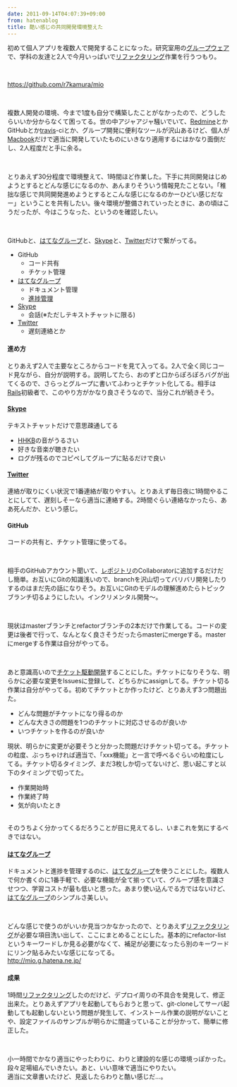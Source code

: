 ```yaml
---
date: 2011-09-14T04:07:39+09:00
from: hatenablog
title: 酷い感じの共同開発環境整えた
---
```


<p>初めて個人アプリを複数人で開発することになった。研究室用の<a class="keyword" href="http://d.hatena.ne.jp/keyword/%A5%B0%A5%EB%A1%BC%A5%D7%A5%A6%A5%A7%A5%A2">グループウェア</a>で、学科の友達と2人で今月いっぱいで<a class="keyword" href="http://d.hatena.ne.jp/keyword/%A5%EA%A5%D5%A5%A1%A5%AF%A5%BF%A5%EA%A5%F3%A5%B0">リファクタリング</a>作業を行うつもり。</p><br />
<p><a href="https://github.com/r7kamura/mio">https://github.com/r7kamura/mio</a></p><br />
<p>複数人開発の環境、今まで1度も自分で構築したことがなかったので、どうしたらいいか分からなくて困ってる。世の中アジャアジャ騒いでいて、<a class="keyword" href="http://d.hatena.ne.jp/keyword/Redmine">Redmine</a>とかGitHubとか<a class="keyword" href="http://d.hatena.ne.jp/keyword/travis">travis</a>-ciとか、グループ開発に便利なツールが沢山あるけど、個人が<a class="keyword" href="http://d.hatena.ne.jp/keyword/Macbook">Macbook</a>だけで適当に開発していたものにいきなり適用するにはかなり面倒だし、2人程度だと手に余る。</p><br />
<p>とりあえず30分程度で環境整えて、1時間ほど作業した。下手に共同開発はじめようとするとどんな感じになるのか、あんまりそういう情報見たことない。「稚拙な感じで共同開発進めようとするとこんな感じになるのかーひどい感じだなー」ということを共有したい。後々環境が整備されていったときに、あの頃はこうだったが、今はこうなった、というのを確認したい。</p><br />
<p>GitHubと、<a class="keyword" href="http://d.hatena.ne.jp/keyword/%A4%CF%A4%C6%A4%CA%A5%B0%A5%EB%A1%BC%A5%D7">はてなグループ</a>と、<a class="keyword" href="http://d.hatena.ne.jp/keyword/Skype">Skype</a>と、<a class="keyword" href="http://d.hatena.ne.jp/keyword/Twitter">Twitter</a>だけで繋がってる。</p>

<ul>
<li>GitHub
<ul>
<li>コード共有</li>
<li>チケット管理</li>
</ul></li>
<li><a class="keyword" href="http://d.hatena.ne.jp/keyword/%A4%CF%A4%C6%A4%CA%A5%B0%A5%EB%A1%BC%A5%D7">はてなグループ</a>
<ul>
<li>ドキュメント管理</li>
<li><a class="keyword" href="http://d.hatena.ne.jp/keyword/%BF%CA%C4%BD%B4%C9%CD%FD">進捗管理</a></li>
</ul></li>
<li><a class="keyword" href="http://d.hatena.ne.jp/keyword/Skype">Skype</a>
<ul>
<li>会話(※ただしテキストチャットに限る)</li>
</ul></li>
<li><a class="keyword" href="http://d.hatena.ne.jp/keyword/Twitter">Twitter</a>
<ul>
<li>遅刻連絡とか</li>
</ul></li>
</ul>
<div class="section">
    <h4>進め方</h4>
    <p>とりあえず2人で主要なところからコードを見て入ってる。2人で全く同じコード見ながら、自分が説明する。説明してたら、おのずと口からぽろぽろバグが出てくるので、さらっとグループに書いてふわっとチケット化してる。相手は<a class="keyword" href="http://d.hatena.ne.jp/keyword/Rails">Rails</a>初級者で、このやり方がかなり良さそうなので、当分これが続きそう。</p><p></p>

</div>
<div class="section">
    <h4><a class="keyword" href="http://d.hatena.ne.jp/keyword/Skype">Skype</a></h4>
    <p>テキストチャットだけで意思疎通してる</p>

<ul>
<li><a class="keyword" href="http://d.hatena.ne.jp/keyword/HHKB">HHKB</a>の音がうるさい</li>
<li>好きな音楽が聴きたい</li>
<li>ログが残るのでコピペしてグループに貼るだけで良い</li>
</ul>
</div>
<div class="section">
    <h4><a class="keyword" href="http://d.hatena.ne.jp/keyword/Twitter">Twitter</a></h4>
    <p>連絡が取りにくい状況で1番連絡が取りやすい。とりあえず毎日夜に1時間やることにしてて、遅刻しそーなら適当に連絡する。2時間ぐらい連絡なかったら、ああ死んだか、という感じ。</p><p></p>

</div>
<div class="section">
    <h4>GitHub</h4>
    <p>コードの共有と、チケット管理に使ってる。</p><br />
<p>相手のGitHubアカウント聞いて、<a class="keyword" href="http://d.hatena.ne.jp/keyword/%A5%EC%A5%DD%A5%B8%A5%C8%A5%EA">レポジトリ</a>のCollaboratorに追加するだけだし簡単。お互いにGitの知識浅いので、branchを沢山切ってバリバリ開発したりするのはまだ先の話になりそう。お互いにGitのモデルの理解進めたらトピックブランチ切るようにしたい。インクリメンタル開発〜。</p><br />
<p>現状はmasterブランチとrefactorブランチの2本だけで作業してる。コードの変更は後者で行って、なんとなく良さそうだったらmasterにmergeする。masterにmergeする作業は自分がやってる。</p><br />
<p>あと意識高いので<a class="keyword" href="http://d.hatena.ne.jp/keyword/%A5%C1%A5%B1%A5%C3%A5%C8%B6%EE%C6%B0%B3%AB%C8%AF">チケット駆動開発</a>することにした。チケットになりそうな、明らかに必要な変更をIssuesに登録して、どちらかにassignしてる。チケット切る作業は自分がやってる。初めてチケットとか作ったけど、とりあえず3つ問題出た。</p>

<ul>
<li>どんな問題がチケットになり得るのか</li>
<li>どんな大きさの問題を1つのチケットに対応させるのが良いか</li>
<li>いつチケットを作るのが良いか</li>
</ul><p></p><p>現状、明らかに変更が必要そうと分かった問題だけチケット切ってる。チケットの粒度、ぶっちゃければ適当で、「xxx機能」と一言で呼べるぐらいの粒度にしてる。チケット切るタイミング、まだ3枚しか切ってないけど、思い起こすと以下のタイミングで切ってた。</p>

<ul>
<li>作業開始時</li>
<li>作業終了時</li>
<li>気が向いたとき</li>
</ul><p><br />
そのうちよく分かってくるだろうことが目に見えてるし、いまこれを気にするべきではない。</p><p></p>

</div>
<div class="section">
    <h4><a class="keyword" href="http://d.hatena.ne.jp/keyword/%A4%CF%A4%C6%A4%CA%A5%B0%A5%EB%A1%BC%A5%D7">はてなグループ</a></h4>
    <p>ドキュメントと進捗を管理するのに、<a class="keyword" href="http://d.hatena.ne.jp/keyword/%A4%CF%A4%C6%A4%CA%A5%B0%A5%EB%A1%BC%A5%D7">はてなグループ</a>を使うことにした。複数人で何か書くのに1番手軽で、必要な機能が全て揃っていて、グループ感を意識させつつ、学習コストが最も低いと思った。あまり使い込んでる方ではないけど、<a class="keyword" href="http://d.hatena.ne.jp/keyword/%A4%CF%A4%C6%A4%CA%A5%B0%A5%EB%A1%BC%A5%D7">はてなグループ</a>のシンプルさ美しい。</p><br />
<p>どんな感じで使うのがいいか見当つかなかったので、とりあえず<a class="keyword" href="http://d.hatena.ne.jp/keyword/%A5%EA%A5%D5%A5%A1%A5%AF%A5%BF%A5%EA%A5%F3%A5%B0">リファクタリング</a>が必要な項目洗い出して、ここにまとめることにした。基本的にrefactor-listというキーワードしか見る必要がなくて、補足が必要になったら別のキーワードにリンク貼るみたいな感じになってる。<br />
<a href="http://mio.g.hatena.ne.jp/">http://mio.g.hatena.ne.jp/</a></p><p></p>

</div>
<div class="section">
    <h4>成果</h4>
    <p>1時間<a class="keyword" href="http://d.hatena.ne.jp/keyword/%A5%EA%A5%D5%A5%A1%A5%AF%A5%BF%A5%EA%A5%F3%A5%B0">リファクタリング</a>したのだけど、デプロイ周りの不具合を発見して、修正出来た。とりあえずアプリを起動してもらおうと思って、git-cloneしてサーバ起動しても起動しないという問題が発生して、インストール作業の説明がないことや、設定ファイルのサンプルが明らかに間違っていることが分かって、簡単に修正した。</p><br />
<p>小一時間でかなり適当にやったわりに、わりと建設的な感じの環境っぽかった。段々足場組んでいきたい。あと、いい意味で適当にやりたい。<br />
適当に文章書いたけど、見返したらわりと酷い感じだ…。</p>

</div>
